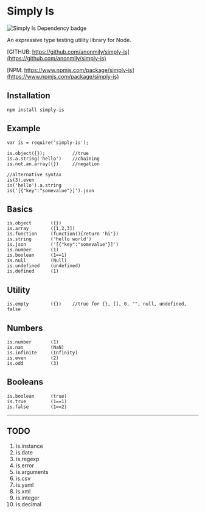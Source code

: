 Simply Is
====================
![Simply Is Dependency badge](https://david-dm.org/anonmily/simply-is.svg)

An expressive type testing utility library for Node.

[GITHUB:	https://github.com/anonmily/simply-is](https://github.com/anonmily/simply-is)

[NPM:		https://www.npmjs.com/package/simply-is](https://www.npmjs.com/package/simply-is)

## Installation
    npm install simply-is

## Example
	var is = require('simply-is');

	is.object({}); 			//true
	is.a.string('hello')	//chaining
	is.not.an.array({})		//negation
	
	//alternative syntax
	is(3).even
	is('hello').a.string
	is('[{"key":"somevalue"}]').json


## Basics
	is.object 		({})
	is.array 		([1,2,3])
	is.function 	(function(){return 'hi'})
	is.string 		('hello world')
	is.json 		('[{"key":"somevalue"}]')
	is.number 		(1)
	is.boolean 		(1==1)
	is.null 		(Null)
	is.undefined 	(undefined)
	is.defined 		(1)


## Utility
	is.empty		({}) 	//true for {}, [], 0, "", null, undefined, false

## Numbers
	is.number		(1)
	is.nan			(NaN)
	is.infinite		(Infinity)
	is.even			(2)
	is.odd			(3)

## Booleans
	is.boolean  	(true)
	is.true			(1==1)
	is.false		(1==2)
	
---
## TODO
1. is.instance
2. is.date
3. is.regexp
4. is.error
5. is.arguments
6. is.csv
7. is.yaml
8. is.xml
9. is.integer
10. is.decimal
